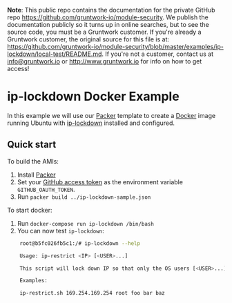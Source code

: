 **Note**: This public repo contains the documentation for the private GitHub repo <https://github.com/gruntwork-io/module-security>.
We publish the documentation publicly so it turns up in online searches, but to see the source code, you must be a Gruntwork customer.
If you're already a Gruntwork customer, the original source for this file is at: <https://github.com/gruntwork-io/module-security/blob/master/examples/ip-lockdown/local-test/README.md>.
If you're not a customer, contact us at <info@gruntwork.io> or <http://www.gruntwork.io> for info on how to get access!

# ip-lockdown Docker Example

In this example we will use our [Packer](https://www.packer.io/) template to create a [Docker](https://www.docker.com/) image running Ubuntu with [ip-lockdown](/modules/ip-lockdown) installed and configured.

## Quick start

To build the AMIs:

1. Install [Packer](https://www.packer.io/)
1. Set your [GitHub access token](https://help.github.com/articles/creating-an-access-token-for-command-line-use/) as
   the environment variable `GITHUB_OAUTH_TOKEN`.
1. Run `packer build ../ip-lockdown-sample.json`

To start docker:

1. Run `docker-compose run ip-lockdown /bin/bash`
1. You can now test `ip-lockdown`:
```bash
    root@b5fc026fb5c1:/# ip-lockdown --help

    Usage: ip-restrict <IP> [<USER>...]

    This script will lock down IP so that only the OS users [<USER>...] can access them.

    Examples:

    ip-restrict.sh 169.254.169.254 root foo bar baz
  ```